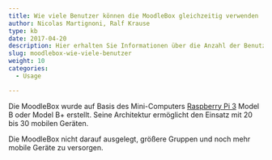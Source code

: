 ```yaml
---
title: Wie viele Benutzer können die MoodleBox gleichzeitig verwenden
author: Nicolas Martignoni, Ralf Krause
type: kb
date: 2017-04-20
description: Hier erhalten Sie Informationen über die Anzahl der Benutzer, die die MoodleBox gleichzeitig unterstützen kann
slug: moodlebox-wie-viele-benutzer
weight: 10
categories:
  - Usage

---
```

Die MoodleBox wurde auf Basis des Mini-Computers [Raspberry Pi 3][1] Model B oder Model B+ erstellt. Seine Architektur ermöglicht den Einsatz mit 20 bis 30 mobilen Geräten.

Die MoodleBox nicht darauf ausgelegt, größere Gruppen und noch mehr mobile Geräte zu versorgen.

 [1]: https://www.raspberrypi.org/
